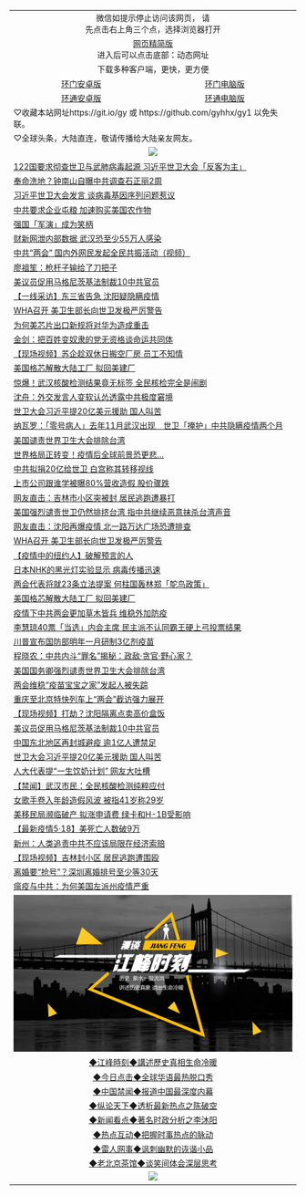 
 <table>
    <tr>
    <td colspan="2" align="center">微信如提示停止访问该网页， 请<br/>先点击右上角三个点，选择浏览器打开</td>
  <tr>
  <tr>
    <td colspan="2" align="center"><a href="https://gitcdn.xyz/cdn/otiny/up/master/show005.htm">网页精简版</a><br/>进入后可以点击底部：动态网址</td>
  </tr>
  <tr>
    <td colspan="2" align="center">下载多种客户端，更快，更方便</td>
  <tr>
  <tr>
    <td align="center"><a href="https://cdn.jsdelivr.net/gh/opipe/up/oGatea.apk">环门安卓版</a></td>
    <td align="center"><a href="https://cdn.jsdelivr.net/gh/opipe/up/oGate.zip">环门电脑版</a></td>
  </tr>
  <tr>
    <td align="center"><a href="https://cdn.jsdelivr.net/gh/opipe/up/oPipe.apk">环通安卓版</a></td>
    <td align="center"><a href="https://raw.githubusercontent.com/opipe/up/master/oPipe.zip">环通电脑版</a></td>
  </tr>
<tr>
<td colspan="2" align=left>
♡收藏本站网址https://git.io/gy 或 https://github.com/gyhhx/gy1 以免失联。 
 </td>
</tr>
<td colspan="2" align=left>
♡全球头条，大陆直连，敬请传播给大陆亲友网友。
 </td>
</tr>

 <tr>
    <td colspan="2" align=center><img src="https://cdn.jsdelivr.net/gh/gyoupiodf/im1/%E7%BD%91%E9%97%A8%E6%96%B0%E9%97%BB1.jpg"></td>
 </tr>

<tr><td colspan="2" align="left"><a href="https://xffff.casa/?name=c1172788&key=rzgoysrlrcghzyrf&from=gy1">122国要求彻查世卫与武肺病毒起源 习近平世卫大会「反客为主」</a></td></tr>
<tr><td colspan="2" align="left"><a href="https://xffff.casa/?name=c1172740&key=rzgoysrlrcghzyrf&from=gy1">奉命洗地？钟南山自曝中共调查石正丽2周</a></td></tr>
<tr><td colspan="2" align="left"><a href="https://xffff.casa/?name=c1172826&key=rzgoysrlrcghzyrf&from=gy1">习近平世卫大会发言 谈病毒基因序列问题惹议</a></td></tr>
<tr><td colspan="2" align="left"><a href="https://xffff.casa/?name=c1172796&key=rzgoysrlrcghzyrf&from=gy1">中共要求企业屯粮 加速购买美国农作物</a></td></tr>
<tr><td colspan="2" align="left"><a href="https://xffff.casa/?name=c1172784&key=rzgoysrlrcghzyrf&from=gy1">强国「军演」成为笑柄</a></td></tr>
<tr><td colspan="2" align="left"><a href="https://xffff.casa/?name=c1172798&key=rzgoysrlrcghzyrf&from=gy1">财新网泄内部数据 武汉恐至少55万人感染</a></td></tr>
<tr><td colspan="2" align="left"><a href="https://xffff.casa/?name=c1172824&key=rzgoysrlrcghzyrf&from=gy1">中共“两会” 国内外网民发起全民共振活动（视频）</a></td></tr>
<tr><td colspan="2" align="left"><a href="https://xffff.casa/?name=c1172735&key=rzgoysrlrcghzyrf&from=gy1">廖祖笙：枪杆子输给了刀把子</a></td></tr>
<tr><td colspan="2" align="left"><a href="https://xffff.casa/?name=c1172804&key=rzgoysrlrcghzyrf&from=gy1">美议员促用马格尼茨基法制裁10中共官员</a></td></tr>
<tr><td colspan="2" align="left"><a href="https://xffff.casa/?name=c1172697&key=rzgoysrlrcghzyrf&from=gy1">【一线采访】东三省告急 沈阳疑隐瞒疫情</a></td></tr>
<tr><td colspan="2" align="left"><a href="https://xffff.casa/?name=c1172805&key=rzgoysrlrcghzyrf&from=gy1">WHA召开 美卫生部长向世卫发极严厉警告</a></td></tr>
<tr><td colspan="2" align="left"><a href="https://xffff.casa/?name=c1172721&key=rzgoysrlrcghzyrf&from=gy1">为何美芯片出口新规将对华为造成重击</a></td></tr>
<tr><td colspan="2" align="left"><a href="https://xffff.casa/?name=c1172800&key=rzgoysrlrcghzyrf&from=gy1">金剑：把百姓变奴隶的党无资格谈命运共同体</a></td></tr>
<tr><td colspan="2" align="left"><a href="https://xffff.casa/?name=c1172821&key=rzgoysrlrcghzyrf&from=gy1">【现场视频】苏企趁双休日搬空厂房 员工不知情</a></td></tr>
<tr><td colspan="2" align="left"><a href="https://xffff.casa/?name=c1172823&key=rzgoysrlrcghzyrf&from=gy1">美国格芯解散大陆工厂 拟回美建厂</a></td></tr>
<tr><td colspan="2" align="left"><a href="https://xffff.casa/?name=c1172808&key=rzgoysrlrcghzyrf&from=gy1">惊爆！武汉核酸检测结果竟无标签  全民核检完全是闹剧</a></td></tr>
<tr><td colspan="2" align="left"><a href="https://xffff.casa/?name=c1172834&key=rzgoysrlrcghzyrf&from=gy1">沈舟：外交发言人变软认怂透露中共极度窘境</a></td></tr>
<tr><td colspan="2" align="left"><a href="https://xffff.casa/?name=c1172839&key=rzgoysrlrcghzyrf&from=gy1">世卫大会习近平提20亿美元援助 国人叫苦</a></td></tr>
<tr><td colspan="2" align="left"><a href="https://xffff.casa/?name=c1172786&key=rzgoysrlrcghzyrf&from=gy1">纳瓦罗：「零号病人」去年11月武汉出现　世卫「掩护」中共隐瞒疫情两个月</a></td></tr>
<tr><td colspan="2" align="left"><a href="https://xffff.casa/?name=c1172790&key=rzgoysrlrcghzyrf&from=gy1">美国谴责世界卫生大会排除台湾</a></td></tr>
<tr><td colspan="2" align="left"><a href="https://xffff.casa/?name=c1172736&key=rzgoysrlrcghzyrf&from=gy1">世界格局正转变！疫情后全球前景恐更悲…</a></td></tr>
<tr><td colspan="2" align="left"><a href="https://xffff.casa/?name=c1172822&key=rzgoysrlrcghzyrf&from=gy1">中共拟捐20亿给世卫 白宫称其转移视线</a></td></tr>
<tr><td colspan="2" align="left"><a href="https://xffff.casa/?name=c1172797&key=rzgoysrlrcghzyrf&from=gy1">上市公司跟谁学被曝80%营收造假 股价骤跌</a></td></tr>
<tr><td colspan="2" align="left"><a href="https://xffff.casa/?name=c1172806&key=rzgoysrlrcghzyrf&from=gy1">网友直击：吉林市小区突被封  居民逃跑遭暴打</a></td></tr>
<tr><td colspan="2" align="left"><a href="https://xffff.casa/?name=c1172818&key=rzgoysrlrcghzyrf&from=gy1">美国强烈谴责世卫仍然排挤台湾  指中共继续恶意抹杀台湾声音</a></td></tr>
<tr><td colspan="2" align="left"><a href="https://xffff.casa/?name=c1172807&key=rzgoysrlrcghzyrf&from=gy1">网友直击：沈阳再爆疫情  北一路万达广场恐遭排查</a></td></tr>
<tr><td colspan="2" align="left"><a href="https://xffff.casa/?name=c1172746&key=rzgoysrlrcghzyrf&from=gy1">WHA召开 美卫生部长向世卫发极严厉警告</a></td></tr>
<tr><td colspan="2" align="left"><a href="https://xffff.casa/?name=c1172002&key=rzgoysrlrcghzyrf&from=gy1">【疫情中的纽约人】破解预言的人</a></td></tr>
<tr><td colspan="2" align="left"><a href="https://xffff.casa/?name=c1172782&key=rzgoysrlrcghzyrf&from=gy1">日本NHK的黑光灯实验显示 病毒传播迅速</a></td></tr>
<tr><td colspan="2" align="left"><a href="https://xffff.casa/?name=c1172787&key=rzgoysrlrcghzyrf&from=gy1">两会代表将就23条立法提案 何柱国轰林郑「鸵鸟政策」</a></td></tr>
<tr><td colspan="2" align="left"><a href="https://xffff.casa/?name=c1172732&key=rzgoysrlrcghzyrf&from=gy1">美国格芯解散大陆工厂 拟回美建厂</a></td></tr>
<tr><td colspan="2" align="left"><a href="https://xffff.casa/?name=c1172722&key=rzgoysrlrcghzyrf&from=gy1">疫情下中共两会更加草木皆兵 维稳外加防疫</a></td></tr>
<tr><td colspan="2" align="left"><a href="https://xffff.casa/?name=c1172783&key=rzgoysrlrcghzyrf&from=gy1">李慧琼40票「当选」内会主席 民主派不认同霸王硬上弓投票结果</a></td></tr>
<tr><td colspan="2" align="left"><a href="https://xffff.casa/?name=c1172792&key=rzgoysrlrcghzyrf&from=gy1">川普宣布国防部明年一月研制3亿剂疫苗</a></td></tr>
<tr><td colspan="2" align="left"><a href="https://xffff.casa/?name=c1172835&key=rzgoysrlrcghzyrf&from=gy1">程晓农：中共内斗“罪名”揭秘：政敌·贪官·野心家？</a></td></tr>
<tr><td colspan="2" align="left"><a href="https://xffff.casa/?name=c1172727&key=rzgoysrlrcghzyrf&from=gy1">美国国务卿强烈谴责世界卫生大会排除台湾</a></td></tr>
<tr><td colspan="2" align="left"><a href="https://xffff.casa/?name=c1172789&key=rzgoysrlrcghzyrf&from=gy1">两会维稳“疫苗宝宝之家”发起人被失踪</a></td></tr>
<tr><td colspan="2" align="left"><a href="https://xffff.casa/?name=c1172726&key=rzgoysrlrcghzyrf&from=gy1">重庆至北京特快列车上“两会”截访强力展开</a></td></tr>
<tr><td colspan="2" align="left"><a href="https://xffff.casa/?name=c1172820&key=rzgoysrlrcghzyrf&from=gy1">【现场视频】打劫？沈阳隔离点卖高价盒饭</a></td></tr>
<tr><td colspan="2" align="left"><a href="https://xffff.casa/?name=c1172752&key=rzgoysrlrcghzyrf&from=gy1">美议员促用马格尼茨基法制裁10中共官员</a></td></tr>
<tr><td colspan="2" align="left"><a href="https://xffff.casa/?name=c1172745&key=rzgoysrlrcghzyrf&from=gy1">中国东北地区再封城避疫 逾1亿人遭禁足</a></td></tr>
<tr><td colspan="2" align="left"><a href="https://xffff.casa/?name=c1172751&key=rzgoysrlrcghzyrf&from=gy1">世卫大会习近平提20亿美元援助 国人叫苦</a></td></tr>
<tr><td colspan="2" align="left"><a href="https://xffff.casa/?name=c1172747&key=rzgoysrlrcghzyrf&from=gy1">人大代表提“一生饮奶计划” 网友大吐槽</a></td></tr>
<tr><td colspan="2" align="left"><a href="https://xffff.casa/?name=c1172827&key=rzgoysrlrcghzyrf&from=gy1">【禁闻】武汉市民：全民核酸检测纯粹应付</a></td></tr>
<tr><td colspan="2" align="left"><a href="https://xffff.casa/?name=c1172832&key=rzgoysrlrcghzyrf&from=gy1">女歌手卷入年龄造假风波 被指41岁称29岁</a></td></tr>
<tr><td colspan="2" align="left"><a href="https://xffff.casa/?name=c1172809&key=rzgoysrlrcghzyrf&from=gy1">美移民局濒临破产 拟涨申请费 绿卡和H-1B受影响</a></td></tr>
<tr><td colspan="2" align="left"><a href="https://xffff.casa/?name=c1172321&key=rzgoysrlrcghzyrf&from=gy1">【最新疫情5·18】美死亡人数破9万</a></td></tr>
<tr><td colspan="2" align="left"><a href="https://xffff.casa/?name=c1172825&key=rzgoysrlrcghzyrf&from=gy1">新州：人类追责中共不应该局限在经济索赔</a></td></tr>
<tr><td colspan="2" align="left"><a href="https://xffff.casa/?name=c1172819&key=rzgoysrlrcghzyrf&from=gy1">【现场视频】吉林封小区 居民逃跑遭围殴</a></td></tr>
<tr><td colspan="2" align="left"><a href="https://xffff.casa/?name=c1172795&key=rzgoysrlrcghzyrf&from=gy1">离婚要“抢号”？深圳离婚排号至少等30天</a></td></tr>
<tr><td colspan="2" align="left"><a href="https://xffff.casa/?name=c1172810&key=rzgoysrlrcghzyrf&from=gy1">瘟疫与中共：为何美国左派州疫情严重</a></td></tr>

 <tr>
   <td colspan="2" align=center><img src="https://github.com/gyoupiodf/im1/blob/master/jf-1.jpg"></td>
  </tr>
   <tr>
   <td colspan="2" align=center> 
<a href="https://user.xgttd.press/oo.aspx?name=c922850&key=zquqqokxqdzafbdg&from=gy&tag=9877">◆江峰時刻◆講述歷史真相生命冷暖</a><br/>
    </td>
  </tr>
   <tr>
   <td colspan="2" align=center> 
<a href="https://user.xgttd.press/oo.aspx?name=c816850&key=zquqqokxqdzafbdg&from=gy&tag=9877">◆今日点击◆全球华语最热脱口秀</a><br/>
    </td>
  </tr>
  <tr>
  <td colspan="2" align=center>
<a href="https://user.xgttd.press/oo.aspx?name=c816860&key=zquqqokxqdzafbdg&from=gy&tag=99733110">◆中国禁闻◆报道中国最深度内幕</a><br/>
   </tr>
  <tr>
     <td colspan="2" align=center>
<a href="https://user.xgttd.press/oo.aspx?name=c816855&key=zquqqokxqdzafbdg&from=gy&tag=997110">◆纵论天下◆透析最新热点之陈破空</a><br/>
   </tr>
   <tr>
      <td colspan="2" align=center>
<a href="https://user.xgttd.press/oo.aspx?name=c838308&key=zquqqokxqdzafbdg&from=gy&tag=9973110">◆新闻看点◆著名时政分析之李沐阳</a><br/>
   </tr>
   <tr>
     <td colspan="2" align=center>
<a href="https://user.xgttd.press/oo.aspx?name=c816852&key=zquqqokxqdzafbdg&from=gy&tag=9733110">◆热点互动◆把握时事热点的脉动</a><br/>
   </tr>
   <tr>
      <td colspan="2" align=center>
<a href="https://user.xgttd.press/oo.aspx?name=c816694&key=zquqqokxqdzafbdg&from=gy&tag=93310">◆雷人网事◆讽刺幽默的诙谐小品</a><br/>
   </tr>
   <tr>
    <td colspan="2" align=center>
<a href="https://user.xgttd.press/oo.aspx?name=c816650&key=zquqqokxqdzafbdg&from=gy&tag=9973110">◆老北京茶馆◆谈笑间体会深层思考</a><br/>
   </tr>

  <tr>
    <td colspan="2" align="center"><img src="https://cdn.jsdelivr.net/gh/opipe/up/oGate65.jpg"/></td>
  </tr>
 

</table>

